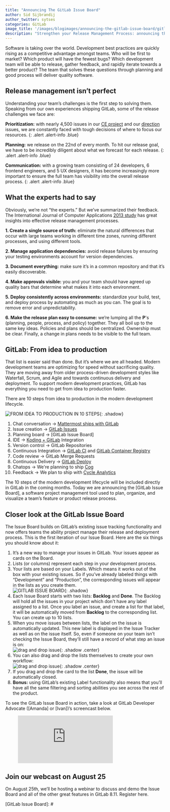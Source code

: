 ```yaml
---
title: "Announcing The GitLab Issue Board"
author: Sid Sijbrandij
author_twitter: sytses
categories: GitLab
image_title: '/images/blogimages/announcing-the-gitlab-issue-board/gitlab-issue-board-cover.png'
description: "Strengthen your Release Management Process: announcing the GitLab Issue Board"
---
```


Software is taking over the world. Development best practices are quickly
rising as a competitive advantage amongst teams. Who will be first to market?
Which product will have the fewest bugs? Which development team will be able
to release, gather feedback, and rapidly iterate towards a better product?
The team that solves these questions through planning and good process will
deliver quality software.

<!-- more -->

## Release management isn’t perfect

Understanding your team’s challenges is the first step to solving them.
Speaking from our own experiences shipping GitLab, some of the release
challenges we face are:

**Prioritization:** with nearly 4,500 issues in our [CE project][ce] and
our [direction] issues, we are constantly faced with tough decisions of
where to focus our resources.
{: .alert .alert-info .blue}

**Planning:** we release on the 22nd of every month. To hit our release goal,
we have to be incredibly diligent about what we forecast for each release.
{: .alert .alert-info .blue}

**Communication:** with a growing team consisting of 24 developers, 6 frontend
engineers, and 5 UX designers, it has become increasingly more important to
ensure the full team has visibility into the overall release process.
{: .alert .alert-info .blue}

## What the experts had to say 

Obviously, we’re not “the experts.” But we’ve summarized their feedback.
The International Journal of Computer Applications [2013 study][2013] has
great insights into effective release management processes.

<i class="fa fa-globe fa-fw font-awesome purple" aria-hidden="true"></i> **1. Create
a single source of truth:** eliminate the natural differences that
occur with large teams working in different time zones, running different
processes, and using different tools.

<i class="fa fa-arrows-alt fa-fw font-awesome orange" aria-hidden="true"></i> **2. Manage
application dependencies:** avoid release failures by ensuring your
testing environments account for version dependencies.

<i class="fa fa-pencil-square-o fa-fw font-awesome purple" aria-hidden="true"></i> **3. Document
everything:** make sure it’s in a common repository and that it’s
easily discoverable.

<i class="fa fa-eye fa-fw font-awesome orange" aria-hidden="true"></i> **4. Make
approvals visible:** you and your team should have agreed up quality
bars that determine what makes it into each environment.

<i class="fa fa-terminal fa-fw font-awesome purple" aria-hidden="true"></i> **5. Deploy
consistently across environments:** standardize your build, test,
and deploy process by automating as much as you can. The goal is to
remove error and unpredictability.

<i class="fa fa-crosshairs fa-fw font-awesome orange" aria-hidden="true"></i> **6. Make
the release plan easy to consume:** we’re lumping all the
**P**'s (planning, people, process, and policy) together. They all boil up to
the same key ideas. Policies and plans should be centralized. Ownership must
be clear. Finally, a change in plans needs to be visible to the full team.

## GitLab: From idea to production

That list is easier said than done. But it’s where we are all headed.
Modern development teams are optimizing for speed without sacrificing quality.
They are moving away from older process-driven development styles like Waterfall,
Scrum, and Agile and towards continuous delivery and deployment. To
support modern development practices, GitLab has everything you need to get
from idea to production faster. 

There are 10 steps from idea to production in the modern development lifecycle.

<!-- image: screenshot of the 10 steps -->

![FROM IDEA TO PRODUCTION IN 10 STEPS](#){: .shadow}

1. Chat conversation &#8594; [Mattermost ships with GitLab][mattermost]
1. Issue creation &#8594; [GitLab Issues][issue]
1. Planning board &#8594; [GitLab Issue Board]
1. IDE &#8594; [Koding + GitLab][koding] Integration
1. Version control &#8594; GitLab Repositories
1. Continuous Integration &#8594; [GitLab CI][ci] and [GitLab Container Registry][container]
1. Code review &#8594; GitLab Merge Requests
1. Continuous Delivery &#8594; [GitLab Deploy][cd]
1. Chatops &#8594; We're planning to ship [Cog]
1. Feedback &#8594; We plan to ship with [Cycle Analytics][cycle]

The 10 steps of the modern development lifecycle will be included directly in
GitLab in the coming months. Today we are announcing the [GitLab Issue Board],
a software project management tool used to plan, organize, and visualize a team’s
feature or product release process.

## Closer look at the GitLab Issue Board

The Issue Board builds on GitLab’s existing issue tracking functionality and now
offers teams the ability project manage their release and deployment process. This
is the first iteration of our Issue Board. Here are the six things you should know about it:

1. It’s a new way to manage your issues in GitLab. Your issues appear as cards on the Board.
1. Lists (or columns) represent each step in your development process.
1. Your lists are based on your Labels. Which means it works out of the box with your existing issues.
So if you’ve already labeled things with “Development” and “Production”, the corresponding issues will
appear in the lists as you create them. <br>
![GITLAB ISSUE BOARD](/images/blogimages/announcing-the-gitlab-issue-board/gitlab-issue-board.png){: .shadow}
1. Each Issue Board starts with two lists: **Backlog** and **Done**. The Backlog will hold all the issues in
your project which don't have any label assigned to a list. Once you label an issue, and create a list for that
label, it will be automatically moved from **Backlog** to the corresponding list. You can create up to 10 lists.
1. When you move issues between lists, the label on the issue is automatically updated. This
new label is displayed in the Issue Tracker as well as on the issue itself. So, even if someone on
your team isn’t checking the Issue Board, they’ll still have a record of what step an issue is on: <br> 
![drag and drop issue](/images/blogimages/announcing-the-gitlab-issue-board/gif-drag-and-drop.gif){: .shadow .center}
1. You can also drag and drop the lists themselves to create your own workflow: <br>
![drag and drop issue](/images/blogimages/announcing-the-gitlab-issue-board/gif-drag-and-drop-list.gif){: .shadow .center}
1. If you drag and drop the card to the list **Done**, the issue will be automatically closed.
1. **Bonus:** using GitLab’s existing Label functionality also means that you’ll have all the same
filtering and sorting abilities you see across the rest of the product. 

To see the GitLab Issue Board in action, take a look at GitLab Developer Advocate
([Amanda] or [Ivan])’s screencast below. <!-- ADD LINK TO TWITTER -->

<!-- VIDEO TO BE UPDATED -->

<figure class="video_container">
  <iframe src="https://www.youtube.com/embed/pY4IbEXxxGY" frameborder="0" allowfullscreen="true"> </iframe>
</figure>

<!-- VIDEO TO BE UPDATED -->

## Join our webcast on August 25

On August 25th, we’ll be hosting a webinar to discuss and demo the Issue Board and all of the other
great features in GitLab 8.11. Register here.

<!-- identifiers -->

[ce]: https://gitlab.com/gitlab-org/gitlab-ce/issues
[direction]: https://about.gitlab.com/direction/
[2013]: http://citeseerx.ist.psu.edu/viewdoc/download?doi=10.1.1.403.1791&rep=rep1&type=pdf
[cog]: https://gitlab.com/gitlab-org/omnibus-gitlab/issues/1412
[mattermost]: https://about.gitlab.com/2015/08/18/gitlab-loves-mattermost/
[issue]: https://about.gitlab.com/2016/03/03/start-with-an-issue/
[koding]: https://about.gitlab.com/2016/07/26/koding-and-gitlab-integrated/
[about-gitlab-com]: htpps://about.gitlab.com/
[ci]: https://about.gitlab.com/gitlab-ci/
[container]: https://about.gitlab.com/2016/05/23/gitlab-container-registry/
[cd]: https://about.gitlab.com/2016/08/05/continuous-integration-delivery-and-deployment-with-gitlab/
[cycle]: https://gitlab.com/gitlab-org/gitlab-ee/issues/847

[GitLab Issue Board]: # <!-- LINK TO BE UPDATED -->

<style>
  .blue {
    color: rgb(49,112,143);
  }
  .center {
    display: block;
    margin-right: auto;
    margin-left: auto;
  }
  .font-awesome {
    font-size:.85em;
  }
  .purple {
    color:rgb(107,79,187);
  }
  .orange {
    color:rgb(252,109,38);
  }
</style>
